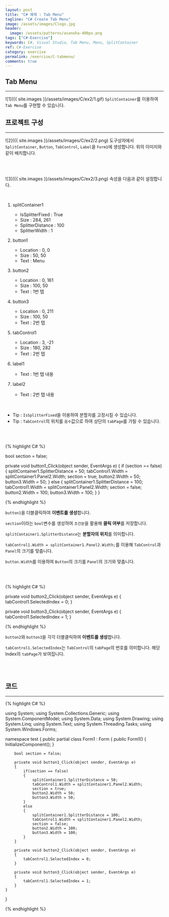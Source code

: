 ```yaml
---
layout: post
title: "C# 예제 : Tab Menu"
tagline: "C# Create Tab Menu"
image: /assets/images/Clogo.jpg
header:
  image: /assets/patterns/asanoha-400px.png
tags: ["C#-Exercise"]
keywords: C#, Visual Studio, Tab Menu, Menu, SplitContainer
ref: C#-Exercise
category: exercise
permalink: /exercise/C-tabmenu/
comments: true
---
```


## Tab Menu ##
----------

![1]({{ site.images }}/assets/images/C/ex2/1.gif)
`SplitContainer`를 이용하여 `Tab Menu`를 구현할 수 있습니다.


## 프로젝트 구성 ##
----------

![2]({{ site.images }}/assets/images/C/ex2/2.png)
도구상자에서 `SplitContainer`, `Button`, `TabControl`, `Label`을 `Form1`에 생성합니다. 위의 이미지와 같이 배치합니다.

<br>
<br>

![3]({{ site.images }}/assets/images/C/ex2/3.png)
속성을 다음과 같이 설정합니다.

<br>

1. splitContainer1
	* IsSplitterFixed : True
	* Size : 284, 261
	* SplitterDistance : 100
	* SplitterWidth : 1
	
2. button1
	* Location : 0, 0
	* Size : 50, 50
	* Text : Menu
	
3. button2
	* Location : 0, 161
	* Size : 100, 50
	* Text : 1번 탭
	
4. button3
	* Location : 0, 211
	* Size : 100, 50
	* Text : 2번 탭
	
5. tabControl1
	* Location : 3, -21
	* Size : 180, 282
	* Text : 2번 탭

6. label1
	* Text : 1번 탭 내용
	
7. label2
	* Text : 2번 탭 내용

<br>

- Tip : `IsSplitterFixed`을 이용하여 분할자를 고정시킬 수 있습니다.
- Tip : `TabControl`의 위치를 `음수`값으로 하여 상단의 `tabPage`를 가릴 수 있습니다.

<br>
<br>

{% highlight C# %}

bool section = false;

private void button1_Click(object sender, EventArgs e)
{
    if (section == false)
    {
        splitContainer1.SplitterDistance = 50;
        tabControl1.Width = splitContainer1.Panel2.Width;
        section = true;
        button2.Width = 50;
        button3.Width = 50;
    }
    else
    {
        splitContainer1.SplitterDistance = 100;
        tabControl1.Width = splitContainer1.Panel2.Width;
        section = false;
        button2.Width = 100;
        button3.Width = 100;
    }
}

{% endhighlight %}

`button1`을 더블클릭하여 **이벤트를 생성**합니다.

`section`이라는 `bool`변수를 생성하여 `조건문`을 활용해 **클릭 여부**를 저장합니다.

`splitContainer1.SplitterDistance`는 **분할자의 위치**를 의미합니다.

`tabControl1.Width = splitContainer1.Panel2.Width;`를 이용해 `TabControl`과 `Panel`의 크기를 맞춥니다.

`button.Width`를 이용하여 `Button`의 크기를 `Panel`의 크기와 맞춥니다.

<br>
<br>

{% highlight C# %}

private void button2_Click(object sender, EventArgs e)
{
    tabControl1.SelectedIndex = 0;
}

private void button3_Click(object sender, EventArgs e)
{
    tabControl1.SelectedIndex = 1;
}

{% endhighlight %}

`button2`와 `button3`을 각각 더블클릭하여 **이벤트를 생성**합니다.

`tabControl1.SelectedIndex`는 `TabControl`의 `tabPage`의 번호를 의미합니다. 해당 Index의 `tabPage`가 보여집니다.

<br>
<br>

## 코드 ##
----------

{% highlight C# %}

using System;
using System.Collections.Generic;
using System.ComponentModel;
using System.Data;
using System.Drawing;
using System.Linq;
using System.Text;
using System.Threading.Tasks;
using System.Windows.Forms;

namespace test
{
    public partial class Form1 : Form
    {
        public Form1()
        {
            InitializeComponent();
        }

        bool section = false;

        private void button1_Click(object sender, EventArgs e)
        {
            if(section == false)
            {
                splitContainer1.SplitterDistance = 50;
                tabControl1.Width = splitContainer1.Panel2.Width;
                section = true;
                button2.Width = 50;
                button3.Width = 50;
            }
            else
            {
                splitContainer1.SplitterDistance = 100;
                tabControl1.Width = splitContainer1.Panel2.Width;
                section = false;
                button2.Width = 100;
                button3.Width = 100;
            }
        }

        private void button2_Click(object sender, EventArgs e)
        {
            tabControl1.SelectedIndex = 0;
        }

        private void button3_Click(object sender, EventArgs e)
        {
            tabControl1.SelectedIndex = 1;
        }
    }
}

{% endhighlight %}
